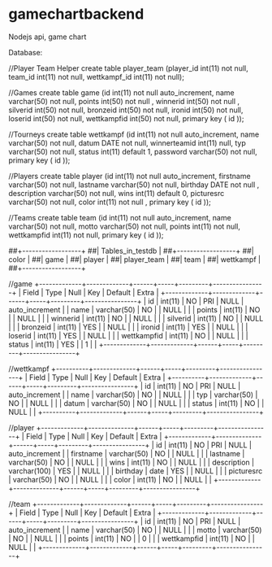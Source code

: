 # gamechartbackend
Nodejs api, game chart

Database:

//Player Team Helper
create table player_team (player_id int(11) not null, team_id int(11) not null, wettkampf_id int(11) not null);

//Games
create table game (id int(11) not null auto_increment, name varchar(50) not null, points int(50) not null , winnerid int(50) not null
, silverid int(50) not null, bronzeid int(50) not null, ironid int(50) not null, loserid int(50) not null, wettkampfid int(50) not null, primary key ( id ));

//Tourneys
create table wettkampf (id int(11) not null auto_increment, name varchar(50) not null, datum DATE not null, winnerteamid int(11) null, typ varchar(50) not null, status int(11) default 1, password varchar(50) not null, primary key ( id ));

//Players
create table player (id int(11) not null auto_increment, firstname varchar(50) not null, lastname varchar(50) not null, birthday DATE not null
, description varchar(50) not null, wins int(11) default 0, picturesrc varchar(50) not null, color int(11) not null , primary key ( id ));

//Teams
create table team (id int(11) not null auto_increment, name varchar(50) not null, motto varchar(50) not null,  points int(11) not null, wettkampfid int(11) not null, primary key ( id ));


##+------------------+
##| Tables_in_testdb |
##+------------------+
##| color            |
##| game             |
##| player           |
##| player_team      |
##| team             |
##| wettkampf        |
##+------------------+

//game
+-------------+-------------+------+-----+---------+----------------+
| Field       | Type        | Null | Key | Default | Extra          |
+-------------+-------------+------+-----+---------+----------------+
| id          | int(11)     | NO   | PRI | NULL    | auto_increment |
| name        | varchar(50) | NO   |     | NULL    |                |
| points      | int(11)     | NO   |     | NULL    |                |
| winnerid    | int(11)     | NO   |     | NULL    |                |
| silverid    | int(11)     | NO   |     | NULL    |                |
| bronzeid    | int(11)     | YES  |     | NULL    |                |
| ironid      | int(11)     | YES  |     | NULL    |                |
| loserid     | int(11)     | YES  |     | NULL    |                |
| wettkampfid | int(11)     | NO   |     | NULL    |                |
| status      | int(11)     | YES  |     | 1       |                |
+-------------+-------------+------+-----+---------+----------------+

//wettkampf
+----------+-------------+------+-----+---------+----------------+
| Field    | Type        | Null | Key | Default | Extra          |
+----------+-------------+------+-----+---------+----------------+
| id       | int(11)     | NO   | PRI | NULL    | auto_increment |
| name     | varchar(50) | NO   |     | NULL    |                |
| typ      | varchar(50) | NO   |     | NULL    |                |
| datum    | varchar(50) | NO   |     | NULL    |                |
| status   | int(11)     | NO   |     | NULL    |                |
+----------+-------------+------+-----+---------+----------------+

//player
+-------------+--------------+------+-----+---------+----------------+
| Field       | Type         | Null | Key | Default | Extra          |
+-------------+--------------+------+-----+---------+----------------+
| id          | int(11)      | NO   | PRI | NULL    | auto_increment |
| firstname   | varchar(50)  | NO   |     | NULL    |                |
| lastname    | varchar(50)  | NO   |     | NULL    |                |
| wins        | int(11)      | NO   |     | NULL    |                |
| description | varchar(100) | YES  |     | NULL    |                |
| birthday    | date         | YES  |     | NULL    |                |
| picturesrc  | varchar(50)  | NO   |     | NULL    |                |
| color       | int(11)      | NO   |     | NULL    |                |
+-------------+--------------+------+-----+---------+----------------+

//team
+-------------+-------------+------+-----+---------+----------------+
| Field       | Type        | Null | Key | Default | Extra          |
+-------------+-------------+------+-----+---------+----------------+
| id          | int(11)     | NO   | PRI | NULL    | auto_increment |
| name        | varchar(50) | NO   |     | NULL    |                |
| motto       | varchar(50) | NO   |     | NULL    |                |
| points      | int(11)     | NO   |     | 0       |                |
| wettkampfid | int(11)     | NO   |     | NULL    |                |
+-------------+-------------+------+-----+---------+----------------+
